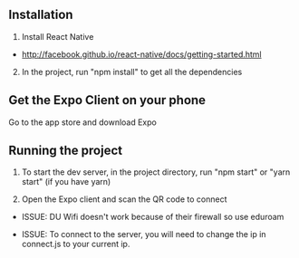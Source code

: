 ## Installation

1. Install React Native

* http://facebook.github.io/react-native/docs/getting-started.html

2. In the project, run "npm install" to get all the dependencies

## Get the Expo Client on your phone

Go to the app store and download Expo

## Running the project

1. To start the dev server, in the project directory, run "npm start" or "yarn start" (if you have yarn)

2. Open the Expo client and scan the QR code to connect

* ISSUE: DU Wifi doesn't work because of their firewall so use eduroam

* ISSUE: To connect to the server, you will need to change the ip in connect.js to your current ip.
